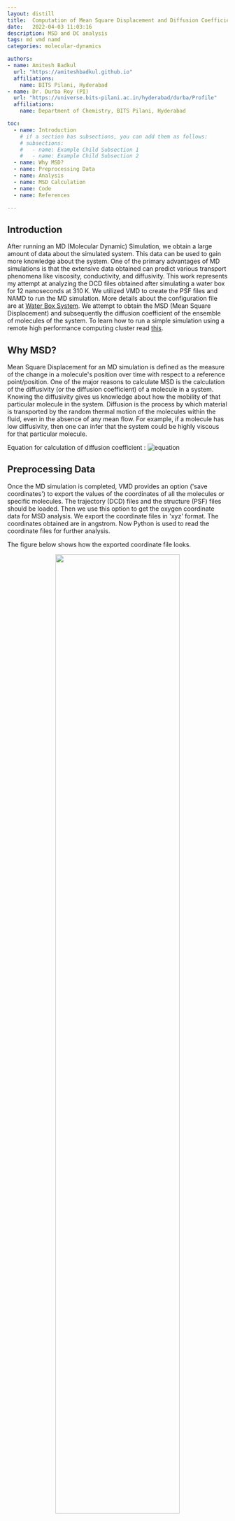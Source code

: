 ```yaml
---
layout: distill
title:  Computation of Mean Square Displacement and Diffusion Coefficient
date:   2022-04-03 11:03:16
description: MSD and DC analysis
tags: md vmd namd
categories: molecular-dynamics

authors:
- name: Amitesh Badkul
  url: "https://amiteshbadkul.github.io"
  affiliations:
    name: BITS Pilani, Hyderabad
- name: Dr. Durba Roy (PI)
  url: "https://universe.bits-pilani.ac.in/hyderabad/durba/Profile"
  affiliations:
    name: Department of Chemistry, BITS Pilani, Hyderabad

toc:
  - name: Introduction
    # if a section has subsections, you can add them as follows:
    # subsections:
    #   - name: Example Child Subsection 1
    #   - name: Example Child Subsection 2
  - name: Why MSD?
  - name: Preprocessing Data
  - name: Analysis
  - name: MSD Calculation
  - name: Code
  - name: References

---
```


## Introduction

After running an MD (Molecular Dynamic) Simulation, we obtain a large amount of data about the simulated system. This data can be used to gain more knowledge about the system. One of the primary advantages of MD simulations is that the extensive data obtained can predict various transport phenomena like viscosity, conductivity, and diffusivity. This work represents my attempt at analyzing the DCD files obtained after simulating a water box for 12 nanoseconds at 310 K. We utilized VMD to create the PSF files and NAMD to run the MD simulation. More details about the configuration file are at [Water Box System](https://github.com/AmiteshBadkul/water-box). We attempt to obtain the MSD (Mean Square Displacement) and subsequently the diffusion coefficient of the ensemble of molecules of the system. To learn how to run a simple simulation using a remote high performance computing cluster read [this](https://amiteshbadkul.github.io/posts/2022/03/water-box-namd-vmd/).

## Why MSD?

Mean Square Displacement for an MD simulation is defined as the measure of the change in a molecule's position over time with respect to a reference point/position. One of the major reasons to calculate MSD is the calculation of the diffusivity (or the diffusion coefficient) of a molecule in a system. Knowing the diffusivity gives us knowledge about how the mobility of that particular molecule in the system. Diffusion is the process by which material is transported by the random thermal motion of the molecules within the fluid, even in the absence of any mean flow. For example, if a molecule has low diffusivity, then one can infer that the system could be highly viscous for that particular molecule.

Equation for calculation of diffusion coefficient : ![equation](https://latex.codecogs.com/svg.image?D&space;=&space;\frac{<R^2>}{6t})

## Preprocessing Data

Once the MD simulation is completed, VMD provides an option ('save coordinates') to export the values of the coordinates of all the molecules or specific molecules. The trajectory (DCD) files and the structure (PSF) files should be loaded. Then we use this option to get the oxygen coordinate data for MSD analysis. We export the coordinate files in 'xyz' format. The coordinates obtained are in angstrom. Now Python is used to read the coordinate files for further analysis.

The figure below shows how the exported coordinate file looks.

<p align="center" width="100%">
    <img width="75%" src="https://i.imgur.com/zfLdPVm.png"><br >
    <i> coordinate file </i>
</p>



The start of the file shows the number of molecules in the system and how the file has been generated. In our case, we have 1981 molecules, and VMD has generated the coordinate files. This information is displayed in the file after every frame. Since this information is redundant for our analysis, it is removed from the file, and a new file is created by running the following code:

```python
# Read in the file
with open('oxygen.xyz', 'r') as file :
  filedata = file.read()


# reading the first two lines to get knowledege about the atoms present
lines = filedata.split('\n')
num_mol = int(lines[0])
str_to_rep = lines[0] + '\n' + lines[1] + '\n'

# Replace the target string
filedata = filedata.replace(str_to_rep, '')

# Write the file out again
with open('oxygen_edited.xyz', 'w') as file:
  file.write(filedata)
```

If we were only to observe the coordinates of the first molecule, we would see that after every 1981 row, the coordinate of the next time step is given. This is validated by the 'num_mol' variable, which contains the 1981 value. The 'oxygen.xyz' is the original file, and after removal of the undesired information, a new file, 'oxygen_edited.xyz', is written and contains only the coordinates and the molecule name.

## Analysis
To read and perform a preliminary analysis of the preprocessed coordinate files, we utilize the Pandas, Matplotlib, and Seaborn libraries. First, we obtain information on the coordinates of the first molecule. Since we know the total number of rows and the total number of molecules, we can acquire the total number of frames by dividing the number of rows by the total number of molecules. So now we have the total number of frames, we can validate the number of coordinates obtained for the first molecule. To get only the data for the first molecule, we store the value and skip 1981 rows as we iterate through the whole dataset.

```python
def getFirstMoleculeData(db, num_mol):
  '''
  input
  db --> the original dataset with undesired information removed
  num_mol --> total number of molecules

  output
  Returns the coordinate data of the first molecule as pandas dataframe
  '''
  totalRows = len(db)

  coordX = []
  coordY = []
  coordZ = []

  for i in range(0, totalRows, num_mol):

    coordX.append(db.iloc[i][1])
    coordY.append(db.iloc[i][2])
    coordZ.append(db.iloc[i][3])


  df_final = pd.DataFrame(data = {'X': coordX, 'Y': coordY, 'Z': coordZ})

  return df_final
```

Now that we have successfully read and stored the data, we explore the trajectory of the oxygen atom of the first water molecule in the X, Y, and Z directions. Matplotlib and Seaborn libraries are utilized to plot the trajectory for the same.

<p align="center" width="100%">
    <img width="75%" src="https://i.imgur.com/O9VEUsN.png"><br >
    <i> X coordinates vs Time (in nanoseconds) </i>
</p>

<p align="center" width="100%">
    <img width="75%" src="https://i.imgur.com/XR5DmI2.png"><br >
    <i> Y coordinates vs Time (in nanoseconds) </i>
</p>

<p align="center" width="100%">
    <img width="75%" src="https://i.imgur.com/36qIFws.png"><br >
    <i> Z coordinates vs Time (in nanoseconds) </i>
</p>

We extend the same function for one molecule to get data for all the molecules. We implement the following to obtain the data for all the molecules of the system.

```python
def getAMoleculeData(db, num_mol, idx):
  '''
  input
  db --> the dataset
  num_mol --> total number of molecules
  idx --> the molecule who's data is to be extracted

  output
  Returns the coordinate data of a particular molecule as a pandas dataframe
  '''
  print('Processing the data of molecule: ', idx)
  totalRows = len(db)

  coordX = []
  coordY = []
  coordZ = []

  for i in range(idx, totalRows, num_mol):
    # print(i)
    coordX.append(db.iloc[i][1])
    coordY.append(db.iloc[i][2])
    coordZ.append(db.iloc[i][3])

  diff = np.diff(disp_R, append = disp_R[0]) #this calculates r(t + dt) - r(t)
  diff_sq = diff**2

  df_final = pd.DataFrame(data = {'X': coordX, 'Y': coordY, 'Z': coordZ})

  return df_final

def getAllMolData(db, num_mol):
  mols_data = []

  for i in range(0, num_mol):
    mols_data.append(getAMoleculeData(db, num_mol, i))

  return mols_data
```

## MSD Calculation
Since we have the data for all the molecules over the whole simulation duration, we now compute the MSD. The Algorithm implemented for MSD is shown in the figure below.

<p align="center" width="100%">
    <img width="75%" src="https://i.imgur.com/J7CB1j4.png"><br >
    <i> MSD Calculation </i>
</p>

Code for the same is shown below.

```python
def getMSD(db):
  msd_data = []

  for iterone in range(len(db)):
    sum = 0.0
    for itertwo in range(iterone):
      sum = sum + db['SquareDiff'][itertwo]

    msd_data.append(sum)

  db_final = db
  db_final['MSD'] = msd_data

  return db_final
```

We extend this algorithm to get the MSD for all molecules and finally calculate the overall MSD.

<p align="center" width="100%">
    <img width="75%" src="https://i.imgur.com/J7CB1j4.png"><br >
    <i> MSD (for one molecule) (in Angstom) vs Time (in nanoseconds) </i>
</p>

Equation for calculation of diffusion coefficient : ![equation](https://latex.codecogs.com/svg.image?D&space;=&space;\frac{<R^2>}{6t})

To calculate the diffusion coefficient, we use the formula mentioned above. We know that the diffusion coefficient is the slope of the equation relating MSD to time. Since we already have the data for MSD and time, we try to obtain the line of the best fit line without an intercept that passes through the origin (0, 0) and get the value of the slope.

```python
y = df_msd['GlobalMSD']
x = df_msd['time']
# We only need a*x. so to figure out a we use lstsq from numpy
# Our x matrix is one dimensional, it needs to be two dimensional to use lstsq so:
x = x[:,np.newaxis]
a, _, _, _ = np.linalg.lstsq(x, y)

plt.plot(x, y, 'b-')
plt.plot(x, a*x, 'r-')
plt.show()
print(f"y = {a} x + 0")
```

| ![Overall MSD (in Angstom) vs Time (in nanoseconds) (Line of best fit)](https://i.imgur.com/lBw0rXB.png) |
|:--:|
| *Overall MSD (in Angstom) vs Time (in nanoseconds) (Line of best fit)* |


```python
# the slope value we obtained after obtaining the line of best fit
y = [1078.36350041] x + 0
```

Now, this slope value is in the unit Angstrom square per nanoseconds. We convert this into centimeter square per second as the diffusion coefficient is generally represented using centimeter square per second. After conversion and division by 6 (as given in the equation), we obtain a value of 1.793-centimeter square per second, which is close to the value obtained by Jorgensen et al. for the TIPS2 model of water at 293 K, that is 3.2-centimeter square per seconds. The possible reason for this difference in value could be running the system for very little time (around eight nanoseconds) and the difference in temperature since we ran our system at 310 K instead of 293 K.

## Code
The code is written in Python 3, and run on a jupyter notebook, which can be accessed here - [Water Box System](https://github.com/AmiteshBadkul/water-box/blob/master/analysis/MSD_Calculation.ipynb).

## References
1. [Calculating Mean Square Displacement](http://web.mit.edu/savin/Public/.Tutorial_v1.2/Concepts.html)
2. [Diffusion](https://amberhub.chpc.utah.edu/diffusion/)
3. [Mean Square Displacement of atoms - M.S.D.](http://isaacs.sourceforge.net/phys/msd.html)
4. [Jorgensen, William L., et al. "Comparison of simple potential functions for simulating liquid water." The Journal of chemical physics 79.2 (1983): 926-935](https://doi.org/10.1063/1.445869)
5. [Maginn, Edward J., et al. "Best practices for computing transport properties 1. Self-diffusivity and viscosity from equilibrium molecular dynamics Living Journal of Computational Molecular Science 1.1 (2019): 6324-6324](https://doi.org/10.33011/livecoms.1.1.6324)
